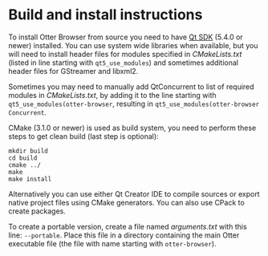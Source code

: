 Build and install instructions
==============================

To install Otter Browser from source you need to have [Qt SDK](https://www.qt.io/download-open-source/) (5.4.0 or newer) installed. You can use system wide libraries when available, but you will need to install header files for modules specified in *CMakeLists.txt* (listed in line starting with `qt5_use_modules`) and sometimes additional header files for GStreamer and libxml2.

Sometimes you may need to manually add QtConcurrent to list of required modules in *CMakeLists.txt*, by adding it to the line starting with `qt5_use_modules(otter-browser`, resulting in `qt5_use_modules(otter-browser Concurrent`.

CMake (3.1.0 or newer) is used as build system, you need to perform these steps to get clean build (last step is optional):

    mkdir build
    cd build
    cmake ../
    make
    make install

Alternatively you can use either Qt Creator IDE to compile sources or export native project files using CMake generators. You can also use CPack to create packages.

To create a portable version, create a file named *arguments.txt* with this line:
`--portable`. Place this file in a directory containing the main Otter executable file (the file with name starting with `otter-browser`).
